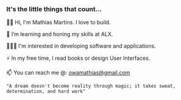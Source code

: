 ### It's the little things that count...

👋🏿 Hi, I'm Mathias Martins. I love to build.

🌱 I’m learning and honing my skills at ALX.

👨🏿‍💻 I'm interested in developing software and applications.

⚡ In my free time, I read books or design User Interfaces.

📫 You can reach me @: owamathias@gmail.com

```"A dream doesn't become reality through magic; it takes sweat, determination, and hard work"```
